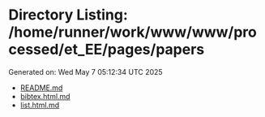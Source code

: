 # Directory Listing: /home/runner/work/www/www/processed/et_EE/pages/papers
Generated on: Wed May  7 05:12:34 UTC 2025

- [README.md](README.md)
- [bibtex.html.md](bibtex.html.md)
- [list.html.md](list.html.md)
